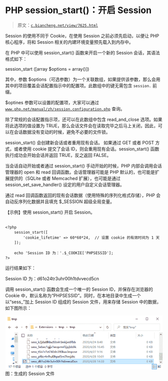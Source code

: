 # PHP session_start()：开启 Session

> 原文：[`c.biancheng.net/view/7625.html`](http://c.biancheng.net/view/7625.html)

Session 的使用不同于 Cookie，在使用 Session 之前必须先启动，以便让 PHP 核心程序，将和 Session 相关的内建环境变量预先载入到内存中。

在 PHP 中可以使用 session_start() 函数来开启一个新的 Session 会话，其语法格式如下：

session_start ([array $options = array()])

其中，参数 $options（可选参数）为一个关联数组，如果提供该参数，那么会用其中的项目覆盖会话配置指示中的配置项。此数组中的键无需包含 `session.` 前缀。

$optines 参数可以设置的配置项，大家可以通过 [`www.php.net/manual/zh/session.configuration.php`](http://https://www.php.net/manual/zh/session.configuration.php) 查询。

除了常规的会话配置指示项，还可以在此数组中包含 read_and_close 选项。如果将此选项的值设置为 TRUE，那么会话文件会在读取完毕之后马上关闭，因此，可以在会话数据没有变动的时候，避免不必要的文件锁。

session_start() 会创建新会话或者重用现有会话。 如果通过 GET 或者 POST 方式，或者使用 cookie 提交了会话 ID，则会重用现有会话。session_start() 函数执行成功会开始会话并返回 TRUE，反之返回 FALSE。

当会话自动开始或者通过 session_start() 手动开始的时候，PHP 内部会调用会话管理器的 open 和 read 回调函数。会话管理器可能是 PHP 默认的，也可能是扩展提供的（SQLite 或者 Memcached 扩展），也可能是通过 session_set_save_handler() 设定的用户自定义会话管理器。

通过 read 回调函数返回的现有会话数据（使用特殊的序列化格式存储），PHP 会自动反序列化数据并且填充 $_SESSION 超级全局变量。

【示例】使用 session_start() 开启 Session。

```

<?php
    session_start([
        'cookie_lifetime' => 60*60*24,  // 设置 cookie 的有效时间为 1 天
    ]);

    echo 'Session ID 为：'.$_COOKIE['PHPSESSID'];
?>
```

运行结果如下：

Session ID 为：d61o24tr3uhr00h1tdvvecd5cn

调用 session_start() 函数会生成一个唯一的 Session ID，并保存在浏览器的 Cookie 中，默认名称为“PHPSESSID”。同时，在本地目录中生成一个以“sess_”加上 Session ID 组成的 Session 文件，用来存储 Session 中的数据，如下图所示：

![生成的 Session 文件](img/d8d0c9af22aa9ed7f991b856daee5491.png)
图：生成的 Session 文件